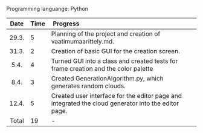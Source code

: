 Programming languange: Python

| Date | Time | Progress |
| :----:|:-----| :-----|
| 29.3. | 5    | Planning of the project and creation of vaatimumaarittely.md. |
| 31.3. | 2    | Creation of basic GUI for the creation screen. |
| 5.4.  | 4    | Turned GUI into a class and created tests for frame creation and the color palette |
| 8.4.  | 3    | Created GenerationAlgorithm.py, which generates random clouds. |
| 12.4. | 5    | Created user interface for the editor page and integrated the cloud generator into the editor page.
| Total | 19   | - |
